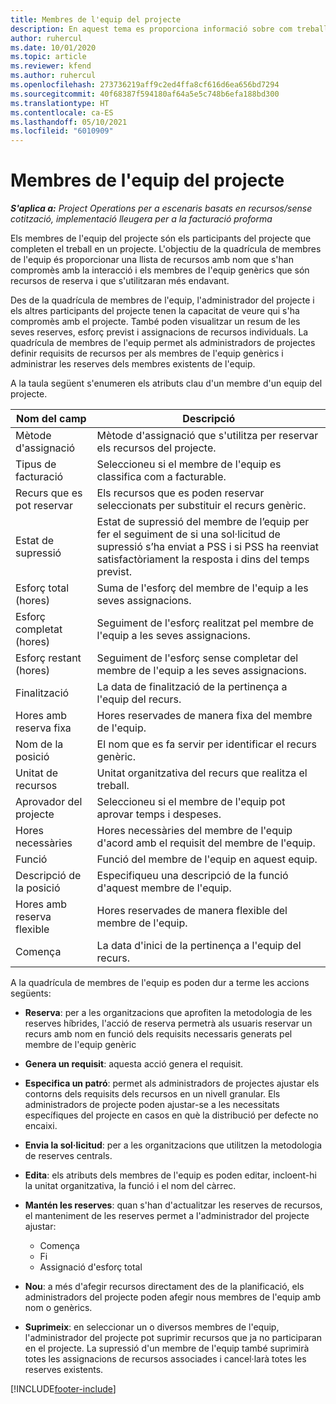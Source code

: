 ```yaml
---
title: Membres de l'equip del projecte
description: En aquest tema es proporciona informació sobre com treballar amb la informació dels membres d'un equip del projecte, els atributs i la planificació.
author: ruhercul
ms.date: 10/01/2020
ms.topic: article
ms.reviewer: kfend
ms.author: ruhercul
ms.openlocfilehash: 273736219aff9c2ed4ffa8cf616d6ea656bd7294
ms.sourcegitcommit: 40f68387f594180af64a5e5c748b6efa188bd300
ms.translationtype: HT
ms.contentlocale: ca-ES
ms.lasthandoff: 05/10/2021
ms.locfileid: "6010909"
---
```

# <a name="project-team-members"></a>Membres de l'equip del projecte

_**S'aplica a:** Project Operations per a escenaris basats en recursos/sense cotització, implementació lleugera per a la facturació proforma_

Els membres de l'equip del projecte són els participants del projecte que completen el treball en un projecte. L'objectiu de la quadrícula de membres de l'equip és proporcionar una llista de recursos amb nom que s'han compromès amb la interacció i els membres de l'equip genèrics que són recursos de reserva i que s'utilitzaran més endavant.

Des de la quadrícula de membres de l'equip, l'administrador del projecte i els altres participants del projecte tenen la capacitat de veure qui s'ha compromès amb el projecte. També poden visualitzar un resum de les seves reserves, esforç previst i assignacions de recursos individuals. La quadrícula de membres de l'equip permet als administradors de projectes definir requisits de recursos per als membres de l'equip genèrics i administrar les reserves dels membres existents de l'equip.

A la taula següent s'enumeren els atributs clau d'un membre d'un equip del projecte.

| Nom del camp          | Descripció                                                                                                                                                                  |
|--------------------------|-----------------------------------------------------------------------------------------------------------------------------------------------------------------------------------|
| Mètode d'assignació        | Mètode d'assignació que s'utilitza per reservar els recursos del projecte.                                                                         |
| Tipus de facturació             | Seleccioneu si el membre de l'equip es classifica com a facturable.                                                                                                                                       |
| Recurs que es pot reservar        | Els recursos que es poden reservar seleccionats per substituir el recurs genèric.                                                                                                                   |
| Estat de supressió            | Estat de supressió del membre de l’equip per fer el seguiment de si una sol·licitud de supressió s’ha enviat a PSS i si PSS ha reenviat satisfactòriament la resposta i dins del temps previst. |
| Esforç total (hores)     | Suma de l'esforç del membre de l'equip a les seves assignacions.                                                                                                                         |
| Esforç completat (hores) | Seguiment de l'esforç realitzat pel membre de l'equip a les seves assignacions.                                                                                           |
| Esforç restant (hores) | Seguiment de l'esforç sense completar del membre de l'equip a les seves assignacions.                                                                                    |
| Finalització                   | La data de finalització de la pertinença a l'equip del recurs.                                                                                                                                            |
| Hores amb reserva fixa        | Hores reservades de manera fixa del membre de l'equip.                                                                                                                                                                |
| Nom de la posició            | El nom que es fa servir per identificar el recurs genèric.                                                                                                                                   |
| Unitat de recursos          | Unitat organitzativa del recurs que realitza el treball.                                                                                                                      |
| Aprovador del projecte         | Seleccioneu si el membre de l'equip pot aprovar temps i despeses.                                                                                                                     |
| Hores necessàries           | Hores necessàries del membre de l'equip d'acord amb el requisit del membre de l'equip.                                                                                                                       |
| Funció                     | Funció del membre de l'equip en aquest equip.                                                                                                                                |
| Descripció de la posició     | Especifiqueu una descripció de la funció d'aquest membre de l'equip.                                                                                                                             |
| Hores amb reserva flexible        | Hores reservades de manera flexible del membre de l'equip.                                                                                                                                                                 |
| Comença                    | La data d'inici de la pertinença a l'equip del recurs.                                                                                                                                          |

A la quadrícula de membres de l'equip es poden dur a terme les accions següents:

- **Reserva**: per a les organitzacions que aprofiten la metodologia de les reserves híbrides, l'acció de reserva permetrà als usuaris reservar un recurs amb nom en funció dels requisits necessaris generats pel membre de l'equip genèric
- **Genera un requisit**: aquesta acció genera el requisit.
- **Especifica un patró**: permet als administradors de projectes ajustar els contorns dels requisits dels recursos en un nivell granular. Els administradors de projecte poden ajustar-se a les necessitats específiques del projecte en casos en què la distribució per defecte no encaixi.
- **Envia la sol·licitud**: per a les organitzacions que utilitzen la metodologia de reserves centrals.
- **Edita**: els atributs dels membres de l'equip es poden editar, incloent-hi la unitat organitzativa, la funció i el nom del càrrec.
- **Mantén les reserves**: quan s'han d'actualitzar les reserves de recursos, el manteniment de les reserves permet a l'administrador del projecte ajustar:

    - Comença
    - Fi
    - Assignació d'esforç total

- **Nou**: a més d'afegir recursos directament des de la planificació, els administradors del projecte poden afegir nous membres de l'equip amb nom o genèrics.
- **Suprimeix**: en seleccionar un o diversos membres de l'equip, l'administrador del projecte pot suprimir recursos que ja no participaran en el projecte. La supressió d'un membre de l'equip també suprimirà totes les assignacions de recursos associades i cancel·larà totes les reserves existents.


[!INCLUDE[footer-include](../includes/footer-banner.md)]